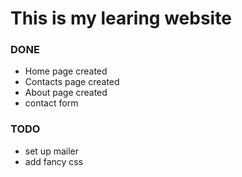 # This is my learing website
### DONE
* Home page created
* Contacts page created
* About page created
* contact form

### TODO
* set up mailer
* add fancy css
